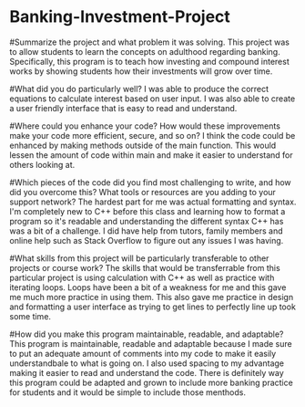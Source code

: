 # Banking-Investment-Project

#Summarize the project and what problem it was solving.
This project was to allow students to learn the concepts on adulthood regarding banking. Specifically, this program is to teach how investing and compound interest works by showing students how their investments will grow over time.

#What did you do particularly well?
I was able to produce the correct equations to calculate interest based on user input. I was also able to create a user friendly interface that is easy to read and understand. 

#Where could you enhance your code? How would these improvements make your code more efficient, secure, and so on?
I think the code could be enhanced by making methods outside of the main function. This would lessen the amount of code within main and make it easier to understand for others looking at. 

#Which pieces of the code did you find most challenging to write, and how did you overcome this? What tools or resources are you adding to your support network?
The hardest part for me was actual formatting and syntax. I'm completely new to C++ before this class and learning how to format a program so it's readable and understanding the different syntax C++ has was a bit of a challenge. I did have help from tutors, family members and online help such as Stack Overflow to figure out any issues I was having.

#What skills from this project will be particularly transferable to other projects or course work?
The skills that would be transferrable from this particular project is using calculation with C++ as well as practice with iterating loops. Loops have been a bit of a weakness for me and this gave me much more practice in using them. This also gave me practice in design and formatting a user interface as trying to get lines to perfectly line up took some time. 

#How did you make this program maintainable, readable, and adaptable?
This program is maintainable, readable and adaptable because I made sure to put an adequate amount of comments into my code to make it easily understandbale to what is going on. I also used spacing to my advantage making it easier to read and understand the code. There is definitely way this program could be adapted and grown to include more banking practice for students and it would be simple to include those menthods. 

